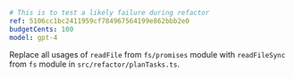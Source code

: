 ```yaml
# This is to test a likely failure during refactor
ref: 5106cc1bc2411959cf784967564199e862bbb2e0
budgetCents: 100
model: gpt-4
```

Replace all usages of `readFile` from `fs/promises` module with `readFileSync`
from `fs` module in `src/refactor/planTasks.ts`.

